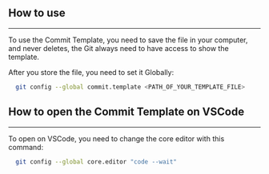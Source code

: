 ## How to use
---
To use the Commit Template, you need to save the file in your computer, and never deletes, the Git always need to have access to show the template.

After you store the file, you need to set it Globally:
```bash
  git config --global commit.template <PATH_OF_YOUR_TEMPLATE_FILE>
```
## How to open the Commit Template on VSCode
---
To open on VSCode, you need to change the core editor with this command:
```bash
  git config --global core.editor "code --wait"
```
